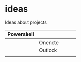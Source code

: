 # ideas
Ideas about projects

| Powershell  |   |   |   |   |
|---|---|---|---|---|
|   |Onenote   |   |   |   |
|   |Outlook   |   |   |   |
|   |   |   |   |   |

